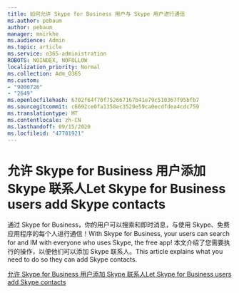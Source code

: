 ```yaml
---
title: 如何允许 Skype for Business 用户与 Skype 用户进行通信
ms.author: pebaum
author: pebaum
manager: mnirkhe
ms.audience: Admin
ms.topic: article
ms.service: o365-administration
ROBOTS: NOINDEX, NOFOLLOW
localization_priority: Normal
ms.collection: Adm_O365
ms.custom:
- "9000726"
- "2649"
ms.openlocfilehash: 6702f64f70f752667167b41e79c510367f95bfb7
ms.sourcegitcommit: c6692ce0fa1358ec3529e59ca0ecdfdea4cdc759
ms.translationtype: MT
ms.contentlocale: zh-CN
ms.lasthandoff: 09/15/2020
ms.locfileid: "47781921"
---
```

# <a name="let-skype-for-business-users-add-skype-contacts"></a><span data-ttu-id="643e6-102">允许 Skype for Business 用户添加 Skype 联系人</span><span class="sxs-lookup"><span data-stu-id="643e6-102">Let Skype for Business users add Skype contacts</span></span>

<span data-ttu-id="643e6-103">通过 Skype for Business，你的用户可以搜索和即时消息，与使用 Skype、免费应用程序的每个人进行通信！</span><span class="sxs-lookup"><span data-stu-id="643e6-103">With Skype for Business, your users can search for and IM with everyone who uses Skype, the free app!</span></span> <span data-ttu-id="643e6-104">本文介绍了您需要执行的操作，以便他们可以添加 Skype 联系人。</span><span class="sxs-lookup"><span data-stu-id="643e6-104">This article explains what you need to do so they can add Skype contacts.</span></span>

[<span data-ttu-id="643e6-105">允许 Skype for Business 用户添加 Skype 联系人</span><span class="sxs-lookup"><span data-stu-id="643e6-105">Let Skype for Business users add Skype contacts</span></span>](https://docs.microsoft.com/skypeforbusiness/set-up-skype-for-business-online/let-skype-for-business-users-add-skype-contacts)